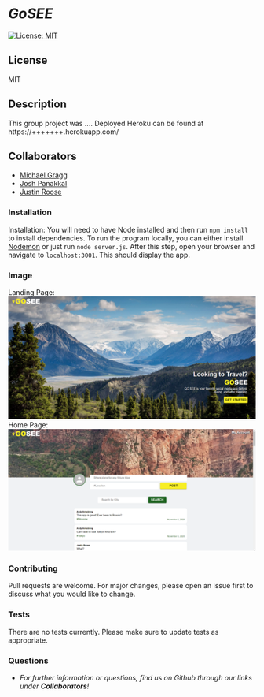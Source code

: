 # **_GoSEE_**

[![License: MIT](https://img.shields.io/badge/License-MIT-yellow.svg)](https://opensource.org/licenses/MIT)

## **License**

MIT

## **Description**

This group project was .... Deployed Heroku can be found at https://+++++++.herokuapp.com/

## **Collaborators**

- [Michael Gragg](https://github.com/mdgragg)
- [Josh Panakkal](https://github.com/jpanakkal22)
- [Justin Roose](https//github.com/jdouglasr)

### **Installation**

Installation: You will need to have Node installed and then run `npm install` to install dependencies. To run the program locally, you can either install [Nodemon](https://nodemon.io/) or just run `node server.js`. After this step, open your browser and navigate to `localhost:3001`. This should display the app.

### **Image**

Landing Page:
![image of landing page](/client/public/landing_page.png)
Home Page:
![image of home page](/client/public/home_page.png)

### **Contributing**

Pull requests are welcome. For major changes, please open an issue first to discuss what you would like to change.

### **Tests**

There are no tests currently. Please make sure to update tests as appropriate.

### **Questions**

- _For further information or questions, find us on Github through our links under
  **Collaborators**!_
